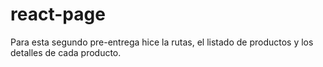 # react-page

Para esta segundo pre-entrega hice la rutas, el listado de productos y los detalles de cada producto.
